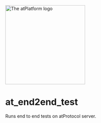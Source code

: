 <img width=250px src="https://atsign.dev/assets/img/atPlatform_logo_gray.svg?sanitize=true" alt="The atPlatform logo">

# at_end2end_test

Runs end to end tests on atProtocol server.